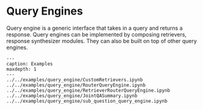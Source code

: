 # Query Engines

Query engine is a generic interface that takes in a query and returns a response.
Query engines can be implemented by composing retrievers, response synthesizer modules.
They can also be built on top of other query engines.  



```{toctree}
---
caption: Examples
maxdepth: 1
---
../../examples/query_engine/CustomRetrievers.ipynb
../../examples/query_engine/RouterQueryEngine.ipynb
../../examples/query_engine/RetrieverRouterQueryEngine.ipynb
../../examples/query_engine/JointQASummary.ipynb
../../examples/query_engine/sub_question_query_engine.ipynb
```